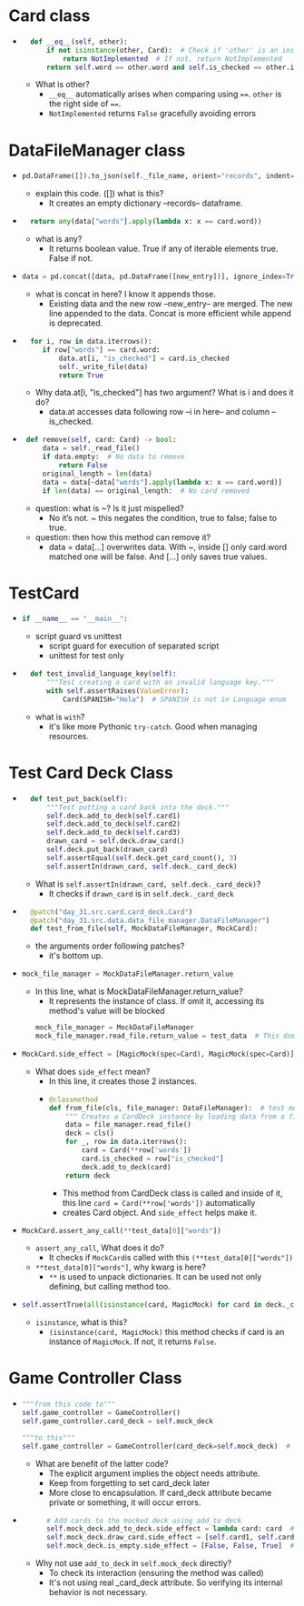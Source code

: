 # Card class
- ```python
    def __eq__(self, other):
        if not isinstance(other, Card):  # Check if 'other' is an instance of Card
            return NotImplemented  # If not, return NotImplemented
        return self.word == other.word and self.is_checked == other.is_checked
  ```
  - What is other?
    - `__eq__` automatically arises when comparing using `==`. `other` is the right side of `==`. 
    - `NotImplemented` returns `False` gracefully avoiding errors 



# DataFileManager class
-   ```python
    pd.DataFrame([]).to_json(self._file_name, orient="records", indent=4)
    ```
    - explain this code. ([]) what is this?
      - It creates an empty dictionary –records– dataframe.

- ```python
    return any(data["words"].apply(lambda x: x == card.word))
    ```
    - what is any?
        - It returns boolean value. True if any of iterable elements true. False if not.

- ```python
  data = pd.concat([data, pd.DataFrame([new_entry])], ignore_index=True)
  ```
  - what is concat in here? I know it appends those.
    - Existing data and the new row –new_entry– are merged. The new line appended to the data. 
    Concat is more efficient while append is deprecated.

- ```python
    for i, row in data.iterrows():
       if row["words"] == card.word:
           data.at[i, "is_checked"] = card.is_checked
           self._write_file(data)
           return True
    ``` 
  - Why data.at[i, "is_checked"]  has two argument? What is i and does it do?
    - data.at accesses data following row –i in here– and column –is_checked.

- ```python
   def remove(self, card: Card) -> bool:
       data = self._read_file()
       if data.empty:  # No data to remove
           return False
       original_length = len(data)
       data = data[~data["words"].apply(lambda x: x == card.word)]
       if len(data) == original_length:  # No card removed
   ```
  - question: what is ~? Is it just mispelled?
    - No it’s not. ~ this negates the condition, true to false; false to true. 
  - question: then how this method can remove it?
    - data = data[...] overwrites data. With ~, inside [] only card.word matched one will be false. And [...] only saves true values.



# TestCard
- ```python
  if __name__ == "__main__":
  ```
  - script guard vs unittest
    - script guard for execution of separated script
    - unittest for test only
- ```python
    def test_invalid_language_key(self):
        """Test creating a card with an invalid language key."""
        with self.assertRaises(ValueError):
            Card(SPANISH="Hola")  # SPANISH is not in Language enum
  ```
  - what is `with`?
    - it's like more Pythonic `try-catch`. Good when managing resources.


# Test Card Deck Class
- ```python
    def test_put_back(self):
        """Test putting a card back into the deck."""
        self.deck.add_to_deck(self.card1)
        self.deck.add_to_deck(self.card2)
        self.deck.add_to_deck(self.card3)
        drawn_card = self.deck.draw_card()
        self.deck.put_back(drawn_card)
        self.assertEqual(self.deck.get_card_count(), 3)
        self.assertIn(drawn_card, self.deck._card_deck)
  ```
  - What is `self.assertIn(drawn_card, self.deck._card_deck)`?
    - It checks if `drawn_card` is in `self.deck._card_deck`
- ```python
    @patch("day_31.src.card.card_deck.Card")
    @patch("day_31.src.data.data_file_manager.DataFileManager")
    def test_from_file(self, MockDataFileManager, MockCard):
  ```
  - the arguments order following patches?
    - it's bottom up.
- ```python
  mock_file_manager = MockDataFileManager.return_value
  ```
  - In this line, what is MockDataFileManager.return_value?
    - It represents the instance of class. If omit it, accessing its method's value will be blocked
    ``` python
    mock_file_manager = MockDataFileManager
    mock_file_manager.read_file.return_value = test_data  # This doesn't work as expected
    ```
- ```python
  MockCard.side_effect = [MagicMock(spec=Card), MagicMock(spec=Card)]
  ```
  - What does `side_effect` mean?
    - In this line, it creates those 2 instances. 
    - ```python
      @classmethod
      def from_file(cls, file_manager: DataFileManager):  # test method didn't catch the class importing error
          """ Creates a CardDeck instance by loading data from a file. """
          data = file_manager.read_file()
          deck = cls()
          for _, row in data.iterrows():
              card = Card(**row['words'])
              card.is_checked = row["is_checked"]
              deck.add_to_deck(card)
          return deck
      ```
      - This method from CardDeck class is called and inside of it, this line `card = Card(**row['words'])` automatically
      - creates Card object. And `side_effect` helps make it.
- ```python
  MockCard.assert_any_call(**test_data[0]["words"])
  ```
  - `assert_any_call`, What does it do?
    - It checks if `MockCard`is called with this `(**test_data[0]["words"])`  
  - `**test_data[0]["words"]`, why kwarg is here?
    - `**` is used to unpack dictionaries. It can be used not only defining, but calling method too.
- ```python
  self.assertTrue(all(isinstance(card, MagicMock) for card in deck._card_deck))
  ```
  - `isinstance`, what is this?
    - `(isinstance(card, MagicMock)` this method checks if card is an instance of `MagicMock`. If not, it returns `False`.      


# Game Controller Class
- ```python
  """from this code to"""
  self.game_controller = GameController()
  self.game_controller.card_deck = self.mock_deck
  
  """to this"""
  self.game_controller = GameController(card_deck=self.mock_deck)  # Inject mock deck into GameController
  ```
  - What are benefit of the latter code?
    - The explicit argument implies the object needs attribute.
    - Keep from forgetting to set card_deck later
    - More close to encapsulation. If card_deck attribute became private or something, it will occur errors.
- ```python
        # Add cards to the mocked deck using add_to_deck
        self.mock_deck.add_to_deck.side_effect = lambda card: card  # Mock the behavior of adding cards
        self.mock_deck.draw_card.side_effect = [self.card1, self.card2, self.card3]  # Mock draw behavior
        self.mock_deck.is_empty.side_effect = [False, False, True]  # Deck becomes empty after three cards
  ```
  - Why not use `add_to_deck` in `self.mock_deck` directly?
    - To check its interaction (ensuring the method was called)
    - It's not using real _card_deck attribute. So verifying its internal behavior is not necessary.